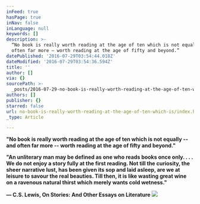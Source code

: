 ```yaml
---
inFeed: true
hasPage: true
inNav: false
inLanguage: null
keywords: []
description: >-
  “No book is really worth reading at the age of ten which is not equally – and
  often far more – worth reading at the age of fifty and beyond.”
datePublished: '2016-07-29T03:54:44.018Z'
dateModified: '2016-07-29T03:54:36.594Z'
title: ''
author: []
via: {}
sourcePath: >-
  _posts/2016-07-29-no-book-is-really-worth-reading-at-the-age-of-ten-which-is.md
authors: []
publisher: {}
starred: false
url: no-book-is-really-worth-reading-at-the-age-of-ten-which-is/index.html
_type: Article

---
```

**"No book is really worth reading at the age of ten which is not equally -- and often far more -- worth reading at the age of fifty and beyond."**

**"An unliterary man may be defined as one who reads books once only. . . . We do not enjoy a story fully at the first reading. Not till the curiosity, the sheer narrative lust, has been given its sop and laid asleep, are we at leisure to savour the real beauties. Till then, it is like wasting great wine on a ravenous natural thirst which merely wants cold wetness."**

**― C.S. Lewis, On Stories: And Other Essays on Literature**
![](https://the-grid-user-content.s3-us-west-2.amazonaws.com/42f36dec-1ade-47ad-bcc9-e60318428fac.jpg)